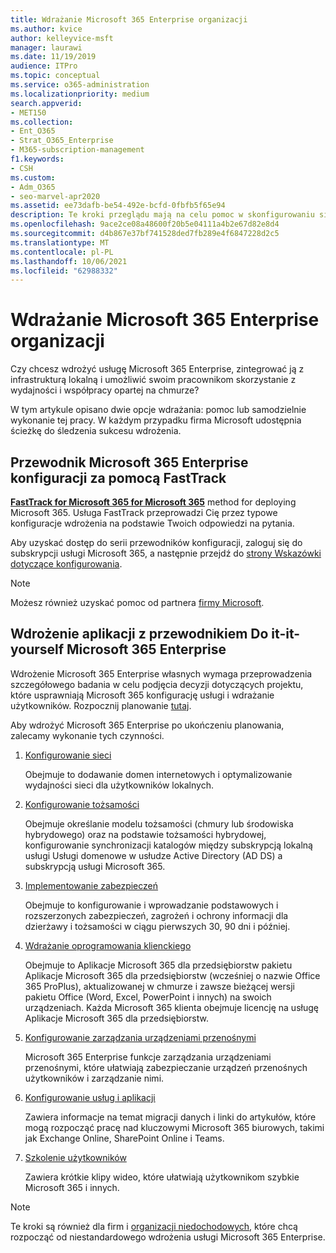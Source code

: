 ```yaml
---
title: Wdrażanie Microsoft 365 Enterprise organizacji
ms.author: kvice
author: kelleyvice-msft
manager: laurawi
ms.date: 11/19/2019
audience: ITPro
ms.topic: conceptual
ms.service: o365-administration
ms.localizationpriority: medium
search.appverid:
- MET150
ms.collection:
- Ent_O365
- Strat_O365_Enterprise
- M365-subscription-management
f1.keywords:
- CSH
ms.custom:
- Adm_O365
- seo-marvel-apr2020
ms.assetid: ee73dafb-be54-492e-bcfd-0fbfb5f65e94
description: Te kroki przeglądu mają na celu pomoc w skonfigurowaniu sieci, utworzeniu tożsamości, wdrożeniu Aplikacje Microsoft 365 i migracji danych.
ms.openlocfilehash: 9ace2ce08a48600f20b5e04111a4b2e67d82e8d4
ms.sourcegitcommit: d4b867e37bf741528ded7fb289e4f6847228d2c5
ms.translationtype: MT
ms.contentlocale: pl-PL
ms.lasthandoff: 10/06/2021
ms.locfileid: "62988332"
---
```

# <a name="deploy-microsoft-365-enterprise-for-your-organization"></a>Wdrażanie Microsoft 365 Enterprise organizacji

Czy chcesz wdrożyć usługę Microsoft 365 Enterprise, zintegrować ją z infrastrukturą lokalną i umożliwić swoim pracownikom skorzystanie z wydajności i współpracy opartej na chmurze?

W tym artykule opisano dwie opcje wdrażania: pomoc lub samodzielnie wykonanie tej pracy. W każdym przypadku firma Microsoft udostępnia ścieżkę do śledzenia sukcesu wdrożenia.

## <a name="guided-microsoft-365-enterprise-setup-process-with-fasttrack"></a>Przewodnik Microsoft 365 Enterprise konfiguracji za pomocą FastTrack

**[FastTrack for Microsoft 365 for Microsoft 365](https://www.microsoft.com/fasttrack/microsoft-365)** method for deploying Microsoft 365. Usługa FastTrack przeprowadzi Cię przez typowe konfiguracje wdrożenia na podstawie Twoich odpowiedzi na pytania. 

Aby uzyskać dostęp do serii przewodników konfiguracji, zaloguj się do subskrypcji usługi Microsoft 365, a następnie przejdź do [strony Wskazówki dotyczące konfigurowania](https://aka.ms/o365fasttrack).

>[!Note]
>Możesz również uzyskać pomoc od partnera [firmy Microsoft](https://www.microsoft.com/solution-providers/home).
>

## <a name="do-it-yourself-guided-deployment-of-microsoft-365-enterprise"></a>Wdrożenie aplikacji z przewodnikiem Do it-it-yourself Microsoft 365 Enterprise

Wdrożenie Microsoft 365 Enterprise własnych wymaga przeprowadzenia szczegółowego badania w celu podjęcia decyzji dotyczących projektu, które usprawniają Microsoft 365 konfigurację usługi i wdrażanie użytkowników. Rozpocznij planowanie [tutaj](get-your-organization-ready-for-office-365.md).

Aby wdrożyć Microsoft 365 Enterprise po ukończeniu planowania, zalecamy wykonanie tych czynności.

1. [Konfigurowanie sieci](set-up-network-for-microsoft-365.md)

   Obejmuje to dodawanie domen internetowych i optymalizowanie wydajności sieci dla użytkowników lokalnych.
 
2. [Konfigurowanie tożsamości](protect-your-global-administrator-accounts.md)

   Obejmuje określanie modelu tożsamości (chmury lub środowiska hybrydowego) oraz na podstawie tożsamości hybrydowej, konfigurowanie synchronizacji katalogów między subskrypcją lokalną usługi Usługi domenowe w usłudze Active Directory (AD DS) a subskrypcją usługi Microsoft 365.

3. [Implementowanie zabezpieczeń](/office365/securitycompliance/security-roadmap)

   Obejmuje to konfigurowanie i wprowadzanie podstawowych i rozszerzonych zabezpieczeń, zagrożeń i ochrony informacji dla dzierżawy i tożsamości w ciągu pierwszych 30, 90 dni i później.
 
4. [Wdrażanie oprogramowania klienckiego](/DeployOffice/deployment-guide-microsoft-365-apps)

   Obejmuje to Aplikacje Microsoft 365 dla przedsiębiorstw pakietu Aplikacje Microsoft 365 dla przedsiębiorstw (wcześniej o nazwie Office 365 ProPlus), aktualizowanej w chmurze i zawsze bieżącej wersji pakietu Office (Word, Excel, PowerPoint i innych) na swoich urządzeniach. Każda Microsoft 365 klienta obejmuje licencję na usługę Aplikacje Microsoft 365 dla przedsiębiorstw.
 
5. [Konfigurowanie zarządzania urządzeniami przenośnymi](https://support.office.com/article/set-up-mobile-device-management-mdm-in-office-365-dd892318-bc44-4eb1-af00-9db5430be3cd)

   Microsoft 365 Enterprise funkcje zarządzania urządzeniami przenośnymi, które ułatwiają zabezpieczanie urządzeń przenośnych użytkowników i zarządzanie nimi.
 
6. [Konfigurowanie usług i aplikacji](configure-services-and-applications.md)

   Zawiera informacje na temat migracji danych i linki do artykułów, które mogą rozpocząć pracę nad kluczowymi Microsoft 365 biurowych, takimi jak Exchange Online, SharePoint Online i Teams.
 
7. [Szkolenie użytkowników](/office365/admin/admin-overview/get-started-with-office-365#training-resources-for-your-users)

   Zawiera krótkie klipy wideo, które ułatwiają użytkownikom szybkie Microsoft 365 i innych.
 

>[!Note]
>Te kroki są również dla firm i [organizacji niedochodowych](https://go.microsoft.com/fwlink/?LinkId=627221), które chcą rozpocząć od niestandardowego wdrożenia usługi Microsoft 365 Enterprise. 
>